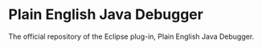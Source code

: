 Plain English Java Debugger
========================

The official repository of the Eclipse plug-in, Plain English Java Debugger.

